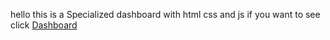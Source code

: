 hello 
this is a Specialized dashboard with html css and js
if you want to see
click [Dashboard](https://reihanehhosseini.github.io/Dashboard.github.io/)
